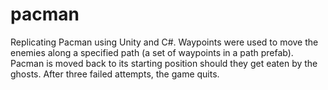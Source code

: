# pacman
 Replicating Pacman using Unity and C#. Waypoints were used to move the enemies along a specified path (a set of waypoints in a path prefab). Pacman is moved back to its starting position should they get eaten by the ghosts. After three failed attempts, the game quits.
